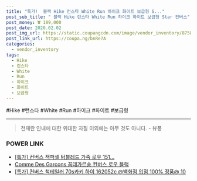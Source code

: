```yaml
--- 
title: "특가!  블랙 Hike 런스타 White Run 하이크 화이트 보급형 S..." 
post_sub_title: " 블랙 Hike 런스타 White Run 하이크 화이트 보급형 Star 컨버스" 
post_money: ₩ 189,000 
post_date: 2020.02.02 
post_img_url: https://static.coupangcdn.com/image/vendor_inventory/8758/c279d799b0ea84e7a2bb94c16c73eb7b1990dc97ad3502e03979c92e0ad4.jpg 
post_link_url: https://coupa.ng/bnRe7A 
categories: 
  - vendor_inventory 
tags: 
  - Hike 
  - 런스타 
  - White 
  - Run 
  - 하이크 
  - 화이트 
  - 보급형 
--- 
```

  #Hike #런스타 #White #Run #하이크 #화이트 #보급형 
<hr> 

> 천재란 인내에 대한 위대한 자질 이외에는 아무 것도 아니다. - 뷰퐁 


### POWER LINK

* <a href="https://blog.naver.com/sakai111/221788343489" target="_blank">[특가] 컨버스 잭퍼셀 텀블레드 가죽 로우 151...</a>
* <a href="https://blog.naver.com/fasyy4321/221791832713" target="_blank">Comme Des Garcons 꼼데가르송 컨버스 로우 블랙</a>
* <a href="https://blog.naver.com/an0733/221788829835" target="_blank">[특가] 컨버스 척테일러 70s카키 하이 162052c @백화점 입점 100% 정품@ 10</a>
